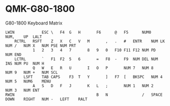 # QMK-G80-1800
G80-1800 Keyboard Matrix

	LWIN			ESC	\	F4	G	H		F6		@	F5		NUM0	NUM,	UP	LALT	
		RCTRL	RSFT	Z	X	C	V	M		,	.	#	ENTR	NUM LK	NUM /	NUM X	NUM PSE	NUM PRT	
				1	2	3	4	7		8	9	0	F10	F11	F12	NUM PD	NUM END		
		LCTRL		`	F1	F2	5	6		=	F8	-	F9	NUM DEL	NUM INS	NUM PU	NUM H		
				Q	W	E	R	U		I	O	P		NUM 7	NUM 8	NUM 9	NUM +	NUM SCL	
			LSFT	TAB	CAPS	F3	T	Y		]	F7	[	BKSPC	NUM 4	NUM 5	NUM6	MENU		
				A	S	D	F	J		K	L	;		NUM 1	NUM 2	NUM 3	NUM ENT		
    RWIN			    	                B	N				/	SPACE	DOWN	RIGHT	NUM -	LEFT	RALT	
																			

